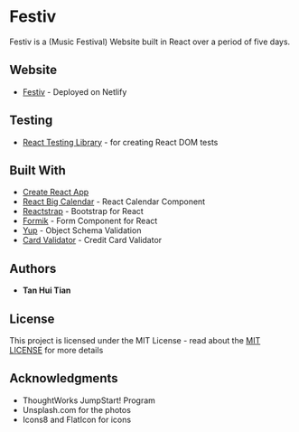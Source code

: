 # Festiv

Festiv is a (Music Festival) Website built in React over a period of five days.

## Website

- [Festiv](https://festiv.netlify.com) - Deployed on Netlify

## Testing

- [React Testing Library](https://github.com/kentcdodds/react-testing-library) - for creating React DOM tests

## Built With

- [Create React App](https://github.com/facebook/create-react-app)
- [React Big Calendar](https://github.com/intljusticemission/react-big-calendar) - React Calendar Component
- [Reactstrap](https://reactstrap.github.io/) - Bootstrap for React
- [Formik](https://github.com/jaredpalmer/formik) - Form Component for React
- [Yup](https://github.com/jquense/yup) - Object Schema Validation
- [Card Validator](https://www.npmjs.com/package/card-validator) - Credit Card Validator

## Authors

- **Tan Hui Tian**

## License

This project is licensed under the MIT License - read about the [MIT LICENSE](https://opensource.org/licenses/MIT) for more details

## Acknowledgments

- ThoughtWorks JumpStart! Program
- Unsplash.com for the photos
- Icons8 and FlatIcon for icons

